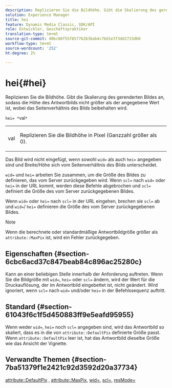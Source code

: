 ```yaml
---
description: Replizieren Sie die Bildhöhe. Gibt die Skalierung des gerenderten Bildes an, sodass die Höhe des Antwortbilds nicht größer als der angegebene Wert ist, wobei das Seitenverhältnis des Bilds beibehalten wird.
solution: Experience Manager
title: hei
feature: Dynamic Media Classic, SDK/API
role: Entwickler, Geschäftspraktiker
translation-type: tm+mt
source-git-commit: d0bc88f55f857762b3bab4c76d1e3f3dd2733d60
workflow-type: tm+mt
source-wordcount: '252'
ht-degree: 2%

---
```



# hei{#hei}

Replizieren Sie die Bildhöhe. Gibt die Skalierung des gerenderten Bildes an, sodass die Höhe des Antwortbilds nicht größer als der angegebene Wert ist, wobei das Seitenverhältnis des Bilds beibehalten wird.

`hei= *`val`*`

<table id="simpletable_C3A31CA539DC4D9F8BE50290D1AFA5CA"> 
 <tr class="strow"> 
  <td class="stentry"> <p><span class="codeph"> <span class="varname"> val</span> </span> </p></td> 
  <td class="stentry"> <p>Replizieren Sie die Bildhöhe in Pixel (Ganzzahl größer als 0). </p></td> 
 </tr> 
</table>

Das Bild wird nicht eingefügt, wenn sowohl `wid=` als auch `hei=` angegeben sind und Breite/Höhe sich vom Seitenverhältnis des Bilds unterscheidet.

`wid=` und  `hei=` arbeiten Sie zusammen, um die Größe des Bildes zu definieren, das vom Server zurückgegeben wird. Wenn `scl=` nach `wid=` oder `hei=` in der URL kommt, werden diese Befehle abgebrochen und `scl=` definiert die Größe des vom Server zurückgegebenen Bildes.

Wenn `wid=` oder `hei=` nach `scl=` in der URL eingehen, brechen sie `scl=` ab und `wid=`/ `hei=` definieren die Größe des vom Server zurückgegebenen Bildes.

>[!NOTE]
>
>Wenn die berechnete oder standardmäßige Antwortbildgröße größer als `attribute::MaxPix` ist, wird ein Fehler zurückgegeben.

## Eigenschaften {#section-6cbc6acd37c847beab84c896ac25280c}

Kann an einer beliebigen Stelle innerhalb der Anforderung auftreten. Wenn Sie die Bildgröße mit `wid=`, `hei=` oder `scl=` ändern, wird der Wert für die Druckauflösung, der im Antwortbild eingebettet ist, nicht geändert. Wird ignoriert, wenn `scl=` nach `wid=` und/oder `hei=` in der Befehlssequenz auftritt.

## Standard {#section-61043f6c1f5d450883ff9e5eafd95955}

Wenn weder `wid=`, `hei=` noch `scl=` angegeben sind, wird das Antwortbild so skaliert, dass es in die von `attribute::DefaultPix` definierte Größe passt. Wenn `attribute::DefaultPix` leer ist, hat das Antwortbild dieselbe Größe wie das Ansicht der Vignette.

## Verwandte Themen {#section-7ba51379f1e2421c92d3592d20a37734}

[attribute::DefaultPix](../../../../../ir-api/material-cat/image-rendering-api-ref/c-ir-material-catalog/c-ir-attributes-reference/r-ir-defaultpix.md#reference-102c98f9b5d24d2aaaeb756653fb0e6f) ,  [attribute::MaxPix](../../../../../ir-api/material-cat/image-rendering-api-ref/c-ir-material-catalog/c-ir-attributes-reference/r-ir-maxpix.md#reference-569f186bbc2840a6bd3cffa8ff3e7657),  [wid=](../../../../../ir-api/http-protocol/image-rendering-api-ref/c-ir-http-protocol-ref/c-ir-http-protocol-command-reference/r-ir-wid.md#reference-b7e691b0624941168c94b2749ae233ec),  [scl=](../../../../../ir-api/http-protocol/image-rendering-api-ref/c-ir-http-protocol-ref/c-ir-http-protocol-command-reference/r-ir-scl.md#reference-b14b51a6cbe34f0bba42880540592f29),  [resMode=](../../../../../ir-api/http-protocol/image-rendering-api-ref/c-ir-http-protocol-ref/c-ir-http-protocol-command-reference/r-ir-http-resmode.md#reference-851a5b636f8948cfb11456c9b7dab0d3)
